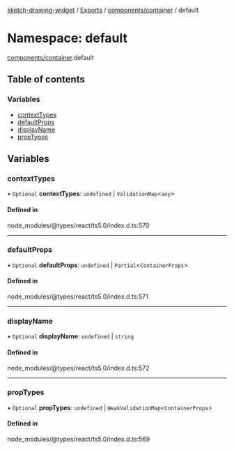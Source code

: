 [sketch-drawing-widget](../README.md) / [Exports](../modules.md) / [components/container](components_container.md) / default

# Namespace: default

[components/container](components_container.md).default

## Table of contents

### Variables

-   [contextTypes](components_container.default.md#contexttypes)
-   [defaultProps](components_container.default.md#defaultprops)
-   [displayName](components_container.default.md#displayname)
-   [propTypes](components_container.default.md#proptypes)

## Variables

### contextTypes

• `Optional` **contextTypes**: `undefined` \| `ValidationMap`\<`any`\>

#### Defined in

node_modules/@types/react/ts5.0/index.d.ts:570

---

### defaultProps

• `Optional` **defaultProps**: `undefined` \| `Partial`\<`ContainerProps`\>

#### Defined in

node_modules/@types/react/ts5.0/index.d.ts:571

---

### displayName

• `Optional` **displayName**: `undefined` \| `string`

#### Defined in

node_modules/@types/react/ts5.0/index.d.ts:572

---

### propTypes

• `Optional` **propTypes**: `undefined` \| `WeakValidationMap`\<`ContainerProps`\>

#### Defined in

node_modules/@types/react/ts5.0/index.d.ts:569
